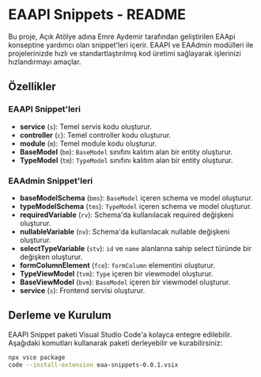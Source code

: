 
# EAAPI Snippets - README

Bu proje, Açık Atölye adına Emre Aydemir tarafından geliştirilen EAApi konseptine yardımcı olan snippet'leri içerir. EAAPI ve EAAdmin modülleri ile projelerinizde hızlı ve standartlaştırılmış kod üretimi sağlayarak işlerinizi hızlandırmayı amaçlar.

## Özellikler

### EAAPI Snippet'leri

- **service** (`s`): Temel servis kodu oluşturur.
- **controller** (`c`): Temel controller kodu oluşturur.
- **module** (`m`): Temel module kodu oluşturur.
- **BaseModel** (`bm`): `BaseModel` sınıfını kalıtım alan bir entity oluşturur.
- **TypeModel** (`tm`): `TypeModel` sınıfını kalıtım alan bir entity oluşturur.

### EAAdmin Snippet'leri

- **baseModelSchema** (`bms`): `BaseModel` içeren schema ve model oluşturur.
- **typeModelSchema** (`tms`): `TypeModel` içeren schema ve model oluşturur.
- **requiredVariable** (`rv`): Schema'da kullanılacak required değişkeni oluşturur.
- **nullableVariable** (`nv`): Schema'da kullanılacak nullable değişkeni oluşturur.
- **selectTypeVariable** (`stv`): `id` ve `name` alanlarına sahip select türünde bir değişken oluşturur.
- **formColumnElement** (`fce`): `formColumn` elementini oluşturur.
- **TypeViewModel** (`tvm`): `Type` içeren bir viewmodel oluşturur.
- **BaseViewModel** (`bvm`): `BaseModel` içeren bir viewmodel oluşturur.
- **service** (`s`): Frontend servisi oluşturur.

## Derleme ve Kurulum

EAAPI Snippet paketi Visual Studio Code'a kolayca entegre edilebilir. Aşağıdaki komutları kullanarak paketi derleyebilir ve kurabilirsiniz:

```bash
npx vsce package
code --install-extension eaa-snippets-0.0.1.vsix
```
